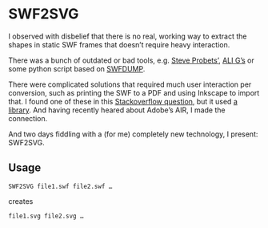 SWF2SVG
=======
I observed with disbelief that there is no real, working way to extract the shapes in static SWF frames that doesn’t require heavy interaction.

There was a bunch of outdated or bad tools, e.g. [Steve Probets’](http://www.eprg.org/~sgp/swf2svg.html), [ALI G’s](http://swf2svg.sourceforge.net/) or some python script based on [SWFDUMP](http://www.swftools.org/).

There were complicated solutions that required much user interaction per conversion, such as printing the SWF to a PDF and using Inkscape to import that. I found one of these in this [Stackoverflow question](http://stackoverflow.com/questions/6542614/how-to-convert-a-swf-displayobject-to-svg-data), but it used [a library](https://github.com/claus/as3swf). And having recently heared about Adobe’s AIR, I made the connection.

And two days fiddling with a (for me) completely new technology, I present: SWF2SVG.

Usage
-----

	SWF2SVG file1.swf file2.swf …

creates

	file1.svg file2.svg …